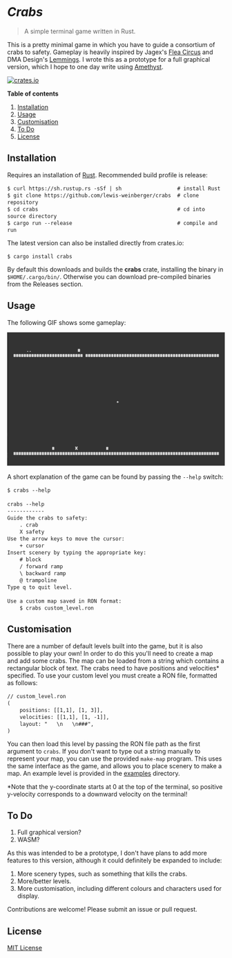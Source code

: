# *Crabs*
>A simple terminal game written in Rust. 

This is a pretty minimal game in which you have to guide a consortium of crabs to safety. Gameplay is heavily inspired by Jagex's [Flea Circus](https://jagex.fandom.com/wiki/Flea_Circus) and DMA Design's [Lemmings](https://en.wikipedia.org/wiki/Lemmings_(video_game)). I wrote this as a prototype for a full graphical version, which I hope to one day write using [Amethyst](https://github.com/amethyst/amethyst).

[![crates.io](https://img.shields.io/crates/v/crabs)](https://crates.io/crates/crabs)

**Table of contents**
1. [Installation](#installation)
2. [Usage](#usage)
3. [Customisation](#customisation)
4. [To Do](#to-do)
5. [License](#license)

<a name="installation"></a>
## Installation
Requires an installation of [Rust](https://www.rust-lang.org/tools/install). Recommended build profile is release:
    
    $ curl https://sh.rustup.rs -sSf | sh                  # install Rust
    $ git clone https://github.com/lewis-weinberger/crabs  # clone repository
    $ cd crabs                                             # cd into source directory
    $ cargo run --release                                  # compile and run

The latest version can also be installed directly from crates.io:

    $ cargo install crabs

By default this downloads and builds the **crabs** crate, installing the binary in `$HOME/.cargo/bin/`. Otherwise you can download pre-compiled binaries from the Releases section.

<a name="usage"></a>
## Usage

The following GIF shows some gameplay:

![Crabs gameplay](gameplay.gif)

A short explanation of the game can be found by passing the `--help` switch:
```
$ crabs --help

crabs --help
------------
Guide the crabs to safety:
	. crab
	X safety
Use the arrow keys to move the cursor:
	+ cursor
Insert scenery by typing the appropriate key:
	# block
	/ forward ramp
	\ backward ramp
	@ trampoline
Type q to quit level.

Use a custom map saved in RON format:
	$ crabs custom_level.ron
```

<a name="customisation"></a>
## Customisation

There are a number of default levels built into the game, but it is also possible to play your own! In order to do this you'll need to create a map and add some crabs. The map can be loaded from a string which contains a rectangular block of text. The crabs need to have positions and velocities* specified. To use your custom level you must create a RON file, formatted as follows:

```
// custom_level.ron
(
    positions: [[1,1], [1, 3]],
    velocities: [[1,1], [1, -1]],
    layout: "   \n   \n###",
)
```

You can then load this level by passing the RON file path as the first argument to `crabs`. If you don't want to type out a string manually to represent your map, you can use the provided `make-map` program. This uses the same interface as the game, and allows you to place scenery to make a map. An example level is provided in the [examples](/examples) directory.

*Note that the y-coordinate starts at 0 at the top of the terminal, so positive y-velocity corresponds to a downward velocity on the terminal!

<a name="to-do"></a>
## To Do
1. Full graphical version?
2. WASM?

As this was intended to be a prototype, I don't have plans to add more features to this version, although it could definitely be expanded to include:

1. More scenery types, such as something that kills the crabs.
2. More/better levels.
3. More customisation, including different colours and characters used for display.

Contributions are welcome! Please submit an issue or pull request.

<a name="license"></a>
## License

[MIT License](LICENSE)
